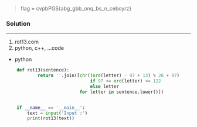 >flag = cvpbPGS{abg_gbb_onq_bs_n_ceboyrz}
### Solution
---
1. rot13.com
2. python, c++, ...code
* python
```python
	def rot13(sentence):
    		return ''.join([chr((ord(letter) - 97 + 13) % 26 + 97)
                        		if 97 <= ord(letter) <= 122
                        		else letter
                    		for letter in sentence.lower()])


	if __name__ == '__main__':
    	text = input('Input :')
    	print(rot13(text))



```
